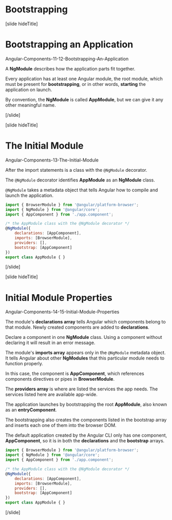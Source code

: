 # Bootstrapping

[slide hideTitle]

# Bootstrapping an Application

Angular-Components-11-12-Bootstrapping-An-Application

A **NgModule** describes how the application parts fit together. 

Every application has at least one Angular module, the root module, which must be present for **bootstrapping**, or in other words, **starting** the application on launch. 

By convention, the **NgModule** is called **AppModule**, but we can give it any other meaningful name.

[/slide]

[slide hideTitle]

# The Initial Module

Angular-Components-13-The-Initial-Module

After the import statements is a class with the `@NgModule` decorator.

The `@NgModule` decorator identifies **AppModule** as an **NgModule** class. 

`@NgModule` takes a metadata object that tells Angular how to compile and launch the application.

```js
import { BrowserModule } from '@angular/platform-browser';
import { NgModule } from '@angular/core';
import { AppComponent } from './app.component';

/* the AppModule class with the @NgModule decorator */
@NgModule({
    declarations: [AppComponent],
    imports: [BrowserModule],
    providers: [],
    bootstrap: [AppComponent]
})
export class AppModule { }
```

[/slide]

[slide hideTitle]

# Initial Module Properties

Angular-Components-14-15-Initial-Module-Properties

The module's **declarations array** tells Angular which components belong to that module. Newly created components are added to **declarations**.

Declare a component in one **NgModule** class. Using a component without declaring it will result in an error message.

The module's **imports array** appears only in the `@NgModule` metadata object. It tells Angular about other **NgModules** that this particular module needs to function properly.

In this case, the component is **AppComponent**, which references components directives or pipes in **BrowserModule**.

The **providers array** is where are listed the services the app needs. The services listed here are available app-wide.

The application launches by bootstrapping the root **AppModule**, also known as an **entryComponent**. 

The bootstrapping also creates the components listed in the bootstrap array and inserts each one of them into the browser DOM.

The default application created by the Angular CLI only has one component, **AppComponent**, so it is in both the **declarations** and the **bootstrap** arrays.

```js
import { BrowserModule } from '@angular/platform-browser';
import { NgModule } from '@angular/core';
import { AppComponent } from './app.component';

/* the AppModule class with the @NgModule decorator */
@NgModule({
    declarations: [AppComponent],
    imports: [BrowserModule],
    providers: [],
    bootstrap: [AppComponent]
})
export class AppModule { }
```

[/slide]